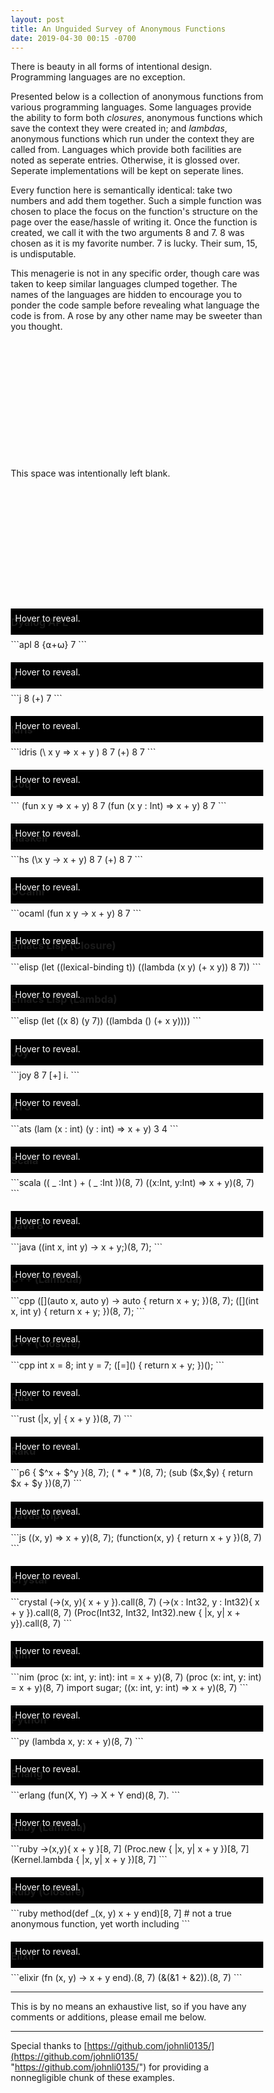 ```yaml
---
layout: post
title: An Unguided Survey of Anonymous Functions
date: 2019-04-30 00:15 -0700
---
```

<style type="text/css">
*, *:before, *:after {
	box-sizing: border-box;
}

.hvrer::before {
	content: "Hover to reveal.";
}

.hvrer {
	background-color: black;
	transition: all .5s;
	color: white;
	width: 100%;
	height: 3em;
	margin: 0;
	margin-top: -3.5em;
	margin-bottom: 0.5em;
	padding: 0.5em;
}

.hvrer:hover {
	opacity: 0;
}

h3 {
	margin-top: 2em;
}
</style>

There is beauty in all forms of intentional design. Programming languages are no exception. 

Presented below is a collection of anonymous functions from various programming languages. Some languages provide the ability to form both _closures_, anonymous functions which save the context they were created in; and _lambdas_, anonymous functions which run under the context they are called from. Languages which provide both facilities are noted as seperate entries. Otherwise, it is glossed over. Seperate implementations will be kept on seperate lines.

Every function here is semantically identical: take two numbers and add them together. Such a simple function was chosen to place the focus on the function's structure on the page over the ease/hassle of writing it. Once the function is created, we call it with the two arguments 8 and 7. 8 was chosen as it is my favorite number. 7 is lucky. Their sum, 15, is undisputable.

This menagerie is not in any specific order, though care was taken to keep similar languages clumped together. The names of the languages are hidden to encourage you to ponder the code sample before revealing what language the code is from. A rose by any other name may be sweeter than you thought. 

<br/><br/><br/><br/>
<br/><br/><br/><br/>
<br/><br/><br/><br/>
This space was intentionally left blank.
<br/><br/><br/><br/>
<br/><br/><br/><br/>
<br/><br/><br/><br/>

### Dyalog APL
<div class="hvrer"></div>
```apl
8 {⍺+⍵} 7
```

### J
<div class="hvrer"></div>
```j
8 (+) 7
```

### Idris
<div class="hvrer"></div>
```idris
(\ x y => x + y ) 8 7
(+) 8 7
```

### Coq
<div class="hvrer"></div>
```
(fun x y => x + y) 8 7
(fun (x y : Int) => x + y) 8 7
```

### Haskell
<div class="hvrer"></div>
```hs
(\x y -> x + y) 8 7
(+) 8 7
```

### OCaml
<div class="hvrer"></div>
```ocaml
(fun x y -> x + y) 8 7
```

### Emacs Lisp (Closure)
<div class="hvrer"></div>
```elisp
(let ((lexical-binding t)) ((lambda (x y) (+ x y)) 8 7))
```

### Emacs Lisp (Lambda)
<div class="hvrer"></div>
```elisp
(let ((x 8) (y 7)) ((lambda () (+ x y))))
```

### Joy
<div class="hvrer"></div>
```joy
8 7 [+] i.
```


### ATS
<div class="hvrer"></div>
```ats
(lam (x : int) (y : int) => x + y) 3 4
```

### Scala
<div class="hvrer"></div>
```scala
(( _ :Int ) + ( _ :Int ))(8, 7)
((x:Int, y:Int) => x + y)(8, 7)
```

### Java 8
<div class="hvrer"></div>
```java
((int x, int y) ->  x + y;)(8, 7);
```

### C++ (Lambda)
<div class="hvrer"></div>
```cpp
([](auto x, auto y) -> auto { return x + y; })(8, 7);
([](int x, int y) { return x + y; })(8, 7);
```

### C++ (Closure)
<div class="hvrer"></div>
```cpp
int x = 8; int y = 7; ([=]() { return x + y; })();
```

### Rust
<div class="hvrer"></div>
```rust
(|x, y| { x + y })(8, 7)
```

### Raku
<div class="hvrer"></div>
```p6
{ $^x + $^y }(8, 7);
( * + * )(8, 7);
(sub ($x,$y) { return $x + $y })(8,7)
```

### Javascript
<div class="hvrer"></div>
```js
((x, y) => x + y)(8, 7);
(function(x, y) { return x + y })(8, 7)
```

### Crystal
<div class="hvrer"></div>
```crystal
(->(x, y){ x + y }).call(8, 7)
(->(x : Int32, y : Int32){ x + y }).call(8, 7)
(Proc(Int32, Int32, Int32).new { |x, y| x + y}).call(8, 7)
```

### Nim
<div class="hvrer"></div>
```nim
(proc (x: int, y: int): int = x + y)(8, 7)
(proc (x: int, y: int) = x + y)(8, 7)
import sugar; ((x: int, y: int) => x + y)(8, 7)
```

### Python
<div class="hvrer"></div>
```py
(lambda x, y: x + y)(8, 7)
```

### Erlang
<div class="hvrer"></div>
```erlang
(fun(X, Y) -> X + Y end)(8, 7).
```

### Ruby (Lambda)
<div class="hvrer"></div>
```ruby
->(x,y){ x + y }[8, 7]
(Proc.new { |x, y| x + y })[8, 7]
(Kernel.lambda { |x, y| x + y })[8, 7]
```

### Ruby (Closure)
<div class="hvrer"></div>
```ruby
method(def _(x, y) x + y end)[8, 7] # not a true anonymous function, yet worth including
```

### Elixir
<div class="hvrer"></div>
```elixir
(fn (x, y) -> x + y end).(8, 7)
(&(&1 + &2)).(8, 7)
```


---

This is by no means an exhaustive list, so if you have any comments or additions, please email me below.

---
Special thanks to [https://github.com/johnli0135/](https://github.com/johnli0135/ "https://github.com/johnli0135/") for providing a nonnegligible chunk of these examples.
